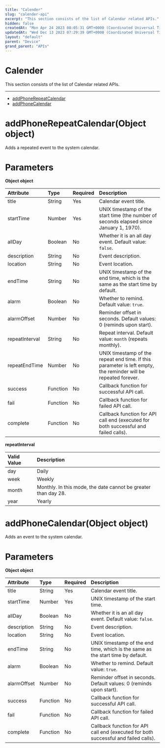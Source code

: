 ```yaml
---
title: "Calender"
slug: "calender-api"
excerpt: "This section consists of the list of Calendar related APIs."
hidden: false
createdAt: "Mon Apr 24 2023 08:05:31 GMT+0000 (Coordinated Universal Time)"
updatedAt: "Wed Dec 13 2023 07:29:39 GMT+0000 (Coordinated Universal Time)"
layout: "default"
parent: "Device"
grand_parent: "APIs"
---
```

# Calender 
This section consists of the list of Calendar related APIs.
*** 
- [ addPhoneRepeatCalendar](doc:calender-api#addphonerepeatcalendarobject-object)
- [addPhoneCalendar](doc:calender-api#addphonecalendarobject-object)

# addPhoneRepeatCalendar(Object object)

Adds a repeated event to the system calendar.

# Parameters

**Object object**

| Attribute      | Type     | Required | Description                                                                                                    |
| :------------- | :------- | :------- | :------------------------------------------------------------------------------------------------------------- |
| title          | String   | Yes      | Calendar event title.                                                                                          |
| startTime      | Number   | Yes      | UNIX timestamp of the start time (the number of seconds elapsed since January 1, 1970).                        |
| allDay         | Boolean  | No       | Whether it is an all day event. Default value: `false`.                                                        |
| description    | String   | No       | Event description.                                                                                             |
| location       | String   | No       | Event location.                                                                                                |
| endTime        | String   | No       | UNIX timestamp of the end time, which is the same as the start time by default.                                |
| alarm          | Boolean  | No       | Whether to remind. Default value: `true`.                                                                      |
| alarmOffset    | Number   | No       | Reminder offset in seconds. Default values: 0 (reminds upon start).                                            |
| repeatInterval | String   | No       | Repeat interval. Default value: `month` (repeats monthly).                                                     |
| repeatEndTime  | Number   | No       | UNIX timestamp of the repeat end time. If this parameter is left empty, the reminder will be repeated forever. |
| success        | Function | No       | Callback function for successful API call.                                                                     |
| fail           | Function | No       | Callback function for failed API call.                                                                         |
| complete       | Function | No       | Callback function for API call end (executed for both successful and failed calls).                            |

**repeatInterval**

| Valid Value | Description                                                    |
| :---------- | :------------------------------------------------------------- |
| day         | Daily                                                          |
| week        | Weekly                                                         |
| month       | Monthly. In this mode, the date cannot be greater than day 28. |
| year        | Yearly                                                         |

# addPhoneCalendar(Object object)

Adds an event to the system calendar.

# Parameters

**Object object**

| Attribute   | Type     | Required | Description                                                                         |
| :---------- | :------- | :------- | :---------------------------------------------------------------------------------- |
| title       | String   | Yes      | Calendar event title.                                                               |
| startTime   | Number   | Yes      | UNIX timestamp of the start time.                                                   |
| allDay      | Boolean  | No       | Whether it is an all day event. Default value: `false`.                             |
| description | String   | No       | Event description.                                                                  |
| location    | String   | No       | Event location.                                                                     |
| endTime     | String   | No       | UNIX timestamp of the end time, which is the same as the start time by default.     |
| alarm       | Boolean  | No       | Whether to remind. Default value: `true`.                                           |
| alarmOffset | Number   | No       | Reminder offset in seconds. Default values: 0 (reminds upon start).                 |
| success     | Function | No       | Callback function for successful API call.                                          |
| fail        | Function | No       | Callback function for failed API call.                                              |
| complete    | Function | No       | Callback function for API call end (executed for both successful and failed calls). |
